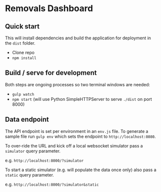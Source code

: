 # Removals Dashboard
 
 
## Quick start

This will install dependencies and build the application for deployment in the `dist` folder.

- Clone repo
- `npm install`

## Build / serve for development

Both steps are ongoing processes so two terminal windows are needed:

- `gulp watch`
- `npm start` (will use Python SimpleHTTPServer to serve `./dist` on port 8000)

## Data endpoint

The API endpoint is set per environment in an ```env.js``` file. To generate a sample file run ```gulp env``` which sets the endpoint to ```http://localhost:8080```.

To over-ride the URL and kick off a local websocket simulator pass a ```simulator``` query parameter.

e.g. `http://localhost:8000/?simulator`

To start a static simulator (e.g. will populate the data once only) also pass a ```static``` query parameter.

e.g. `http://localhost:8000/?simulator&static`

